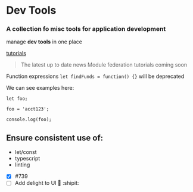 # Dev Tools

### A collection fo misc tools for application development

manage **dev tools** in one place 

<ins>tutorials</ins> 
> The latest up to date news
> Module federation tutorials coming soon

Function expressions `let findFunds = function() {}` will be deprecated

We can see examples here:
```
let foo;

foo = 'acct123';

console.log(foo);
```

## Ensure consistent use of:
  + let/const
  + typescript
  + linting


- [x] #739
- [ ] Add delight to UI :tada: :shipit: